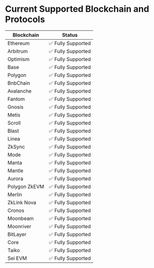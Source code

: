 # Current Supported Blockchain and Protocols

| Blockchain      | Status             |
|-----------------|--------------------|
| Ethereum        | ✅ Fully Supported |
| Arbitrum        | ✅ Fully Supported |
| Optimism        | ✅ Fully Supported |
| Base            | ✅ Fully Supported |
| Polygon         | ✅ Fully Supported |
| BnbChain        | ✅ Fully Supported |
| Avalanche       | ✅ Fully Supported |
| Fantom          | ✅ Fully Supported |
| Gnosis          | ✅ Fully Supported |
| Metis           | ✅ Fully Supported |
| Scroll          | ✅ Fully Supported |
| Blast           | ✅ Fully Supported |
| Linea           | ✅ Fully Supported |
| ZkSync          | ✅ Fully Supported |
| Mode            | ✅ Fully Supported |
| Manta           | ✅ Fully Supported |
| Mantle          | ✅ Fully Supported |
| Aurora          | ✅ Fully Supported |
| Polygon ZkEVM   | ✅ Fully Supported |
| Merlin          | ✅ Fully Supported |
| ZkLink Nova     | ✅ Fully Supported |
| Cronos          | ✅ Fully Supported |
| Moonbeam        | ✅ Fully Supported |
| Moonriver       | ✅ Fully Supported |
| BitLayer        | ✅ Fully Supported |
| Core            | ✅ Fully Supported |
| Taiko           | ✅ Fully Supported |
| Sei EVM         | ✅ Fully Supported |
